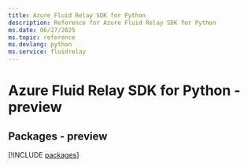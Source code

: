 ```yaml
---
title: Azure Fluid Relay SDK for Python
description: Reference for Azure Fluid Relay SDK for Python
ms.date: 06/27/2025
ms.topic: reference
ms.devlang: python
ms.service: fluidrelay
---
```

# Azure Fluid Relay SDK for Python - preview
## Packages - preview
[!INCLUDE [packages](fluid-relay-index.md)]